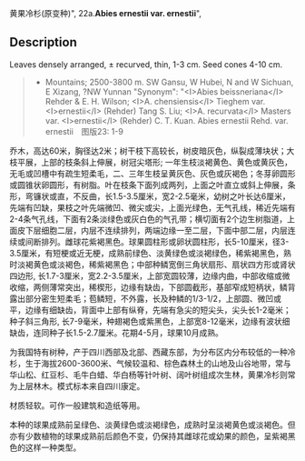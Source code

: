 黄果冷杉(原变种)",
22a.**Abies ernestii var. ernestii**",

## Description
Leaves densely arranged, ±  recurved, thin, 1-3 cm. Seed cones 4-10 cm.

> *  Mountains; 2500-3800 m. SW Gansu, W Hubei, N and W Sichuan, E Xizang, ?NW Yunnan
  "Synonym": "&lt;I&gt;Abies beissneriana&lt;/I&gt; Rehder &amp; E. H. Wilson; &lt;I&gt;A. chensiensis&lt;/I&gt; Tieghem var. &lt;I&gt;ernestii&lt;/I&gt; (Rehder) Tang S. Liu; &lt;I&gt;A. recurvata&lt;/I&gt; Masters var. &lt;I&gt;ernestii&lt;/I&gt; (Rehder) C. T. Kuan.
Abies ernestii Rehd. var. ernestii　图版23: 1-9

乔木，高达60米，胸径达2米；树干枝下高较长，树皮暗灰色，纵裂成薄块状；大枝平展，上部的枝条斜上伸展，树冠尖塔形; 一年生枝淡褐黄色、黄色或黄灰色，无毛或凹槽中有疏生短柔毛，二、三年生枝呈黄灰色、灰色或灰褐色；冬芽卵圆形或圆锥状卵圆形，有树脂。叶在枝条下面列成两列，上面之叶直立或斜上伸展，条形，弯镰状或直，不反曲，长1.5-3.5厘米，宽2-2.5毫米，幼树之叶长达6厘米，先端有凹缺，果枝之叶先端微凹、微尖或尖，上面光绿色，无气孔线，稀近先端有2-4条气孔线，下面有2条淡绿色或灰白色的气孔带；横切面有2个边生树脂道，上面皮下层细胞二层，内层不连续排列，两端边缘一至二层，下面中部二层，内层连续或间断排列。雌球花紫褐黑色。球果圆柱形或卵状圆柱形，长5-10厘米，径3-3.5厘米，有短梗或近无梗，成熟前绿色、淡黄绿色或淡褐绿色，稀紫褐黑色，熟时淡褐黄色或淡褐色，稀紫褐黑色；中部种鳞宽倒三角状扇形、扇状四方形或肾状四边形, 长1.7-3厘米，宽2.2-3.5厘米，上部宽圆较薄，边缘内曲，中部收缩或微收缩，两侧薄常突出，稀楔形，边缘有缺齿，下部圆截形，基部窄成短柄状，鳞背露出部分密生短柔毛；苞鳞短，不外露，长及种鳞的1/3-1/2，上部圆、微凹或平，边缘有细缺齿，背面中上部有纵脊，先端有急尖的短尖头，尖头长1-2毫米；种子斜三角形, 长7-9毫米，种翅褐色或紫黑色，上部宽8-12毫米，边缘有波状细缺齿，连同种子长1.5-2.7厘米。花期4-5月，球果10月成熟。

为我国特有树种，产于四川西部及北部、西藏东部，为分布区内分布较低的一种冷杉，生于海拔2600-3600米、气候较温和、棕色森林土的山地及山谷地带，常与华山松、红豆杉、毛牛白蜡、华白杨等针叶树、阔叶树组成次生林，黄果冷杉则常为上层林木。模式标本来自四川康定。

材质轻软。可作一般建筑和造纸等用。

本种的球果成熟前呈绿色、淡黄绿色或淡褐绿色，成熟时呈淡褐黄色或淡褐色。但亦有少数植物的球果成熟前后颜色不变，仍保持其雌球花或幼果的颜色，呈紫褐黑色的这样一种类型。
